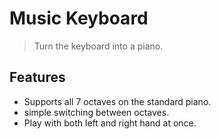 # Music Keyboard
> Turn the keyboard into a piano.

## Features

* Supports all 7 octaves on the standard piano.
* simple switching between octaves.
* Play with both left and right hand at once.
